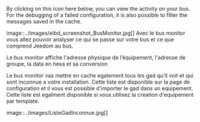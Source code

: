 By clicking on this icon here below, you can view the activity on your bus.
For the debugging of a failed configuration, it is also possible to filter the messages saved in the cache.

image::../images/eibd_screenshot_BusMonitor.jpg[]
Avec le bus monitor vous allez pouvoir analyser ce qui se passe sur votre bus et ce que comprend Jeedom au bus.

Le bus monitor affiche l'adresse physique de l’équipement, l'adresse de groupe, la data en hexa et sa conversion

Le bus monitor vas mettre en cache egalement tous les gad qu'il voit et qui sont inconnue a votre installation.
Cette liste est disponible sur la page de configuration et il vous est possible d'importer le gad dans un equipement.
Cette liste est egalment disponible si vous utilisez la creation d'equipement par template.

image::../images/ListeGadInconnue.jpg[]